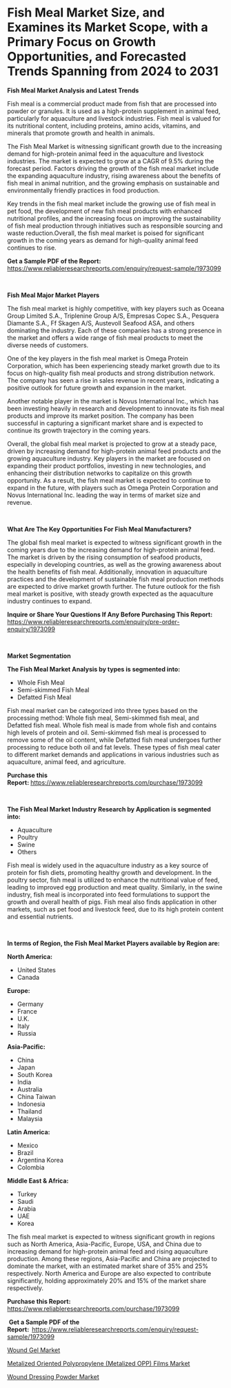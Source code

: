 <p><h1>Fish Meal Market Size, and Examines its Market Scope, with a Primary Focus on Growth Opportunities, and Forecasted Trends Spanning from 2024 to 2031</h1></p><p><strong>Fish Meal Market Analysis and Latest Trends</strong></p>
<p><p>Fish meal is a commercial product made from fish that are processed into powder or granules. It is used as a high-protein supplement in animal feed, particularly for aquaculture and livestock industries. Fish meal is valued for its nutritional content, including proteins, amino acids, vitamins, and minerals that promote growth and health in animals.</p><p>The Fish Meal Market is witnessing significant growth due to the increasing demand for high-protein animal feed in the aquaculture and livestock industries. The market is expected to grow at a CAGR of 9.5% during the forecast period. Factors driving the growth of the fish meal market include the expanding aquaculture industry, rising awareness about the benefits of fish meal in animal nutrition, and the growing emphasis on sustainable and environmentally friendly practices in food production.</p><p>Key trends in the fish meal market include the growing use of fish meal in pet food, the development of new fish meal products with enhanced nutritional profiles, and the increasing focus on improving the sustainability of fish meal production through initiatives such as responsible sourcing and waste reduction.Overall, the fish meal market is poised for significant growth in the coming years as demand for high-quality animal feed continues to rise.</p></p>
<p><strong>Get a Sample PDF of the Report:&nbsp;</strong> <a href="https://www.reliableresearchreports.com/enquiry/request-sample/1973099">https://www.reliableresearchreports.com/enquiry/request-sample/1973099</a></p>
<p>&nbsp;</p>
<p><strong>Fish Meal Major Market Players</strong></p>
<p><p>The fish meal market is highly competitive, with key players such as Oceana Group Limited S.A., Triplenine Group A/S, Empresas Copec S.A., Pesquera Diamante S.A., Ff Skagen A/S, Austevoll Seafood ASA, and others dominating the industry. Each of these companies has a strong presence in the market and offers a wide range of fish meal products to meet the diverse needs of customers.</p><p>One of the key players in the fish meal market is Omega Protein Corporation, which has been experiencing steady market growth due to its focus on high-quality fish meal products and strong distribution network. The company has seen a rise in sales revenue in recent years, indicating a positive outlook for future growth and expansion in the market.</p><p>Another notable player in the market is Novus International Inc., which has been investing heavily in research and development to innovate its fish meal products and improve its market position. The company has been successful in capturing a significant market share and is expected to continue its growth trajectory in the coming years.</p><p>Overall, the global fish meal market is projected to grow at a steady pace, driven by increasing demand for high-protein animal feed products and the growing aquaculture industry. Key players in the market are focused on expanding their product portfolios, investing in new technologies, and enhancing their distribution networks to capitalize on this growth opportunity. As a result, the fish meal market is expected to continue to expand in the future, with players such as Omega Protein Corporation and Novus International Inc. leading the way in terms of market size and revenue.</p></p>
<p>&nbsp;</p>
<p><strong>What Are The Key Opportunities For Fish Meal Manufacturers?</strong></p>
<p><p>The global fish meal market is expected to witness significant growth in the coming years due to the increasing demand for high-protein animal feed. The market is driven by the rising consumption of seafood products, especially in developing countries, as well as the growing awareness about the health benefits of fish meal. Additionally, innovation in aquaculture practices and the development of sustainable fish meal production methods are expected to drive market growth further. The future outlook for the fish meal market is positive, with steady growth expected as the aquaculture industry continues to expand.</p></p>
<p><strong>Inquire or Share Your Questions If Any Before Purchasing This Report:</strong> <a href="https://www.reliableresearchreports.com/enquiry/pre-order-enquiry/1973099">https://www.reliableresearchreports.com/enquiry/pre-order-enquiry/1973099</a></p>
<p>&nbsp;</p>
<p><strong>Market Segmentation</strong></p>
<p><strong>The Fish Meal Market Analysis by types is segmented into:</strong></p>
<p><ul><li>Whole Fish Meal</li><li>Semi-skimmed Fish Meal</li><li>Defatted Fish Meal</li></ul></p>
<p><p>Fish meal market can be categorized into three types based on the processing method: Whole fish meal, Semi-skimmed fish meal, and Defatted fish meal. Whole fish meal is made from whole fish and contains high levels of protein and oil. Semi-skimmed fish meal is processed to remove some of the oil content, while Defatted fish meal undergoes further processing to reduce both oil and fat levels. These types of fish meal cater to different market demands and applications in various industries such as aquaculture, animal feed, and agriculture.</p></p>
<p><strong>Purchase this Report:&nbsp;</strong><a href="https://www.reliableresearchreports.com/purchase/1973099">https://www.reliableresearchreports.com/purchase/1973099</a></p>
<p>&nbsp;</p>
<p><strong>The Fish Meal Market Industry Research by Application is segmented into:</strong></p>
<p><ul><li>Aquaculture</li><li>Poultry</li><li>Swine</li><li>Others</li></ul></p>
<p><p>Fish meal is widely used in the aquaculture industry as a key source of protein for fish diets, promoting healthy growth and development. In the poultry sector, fish meal is utilized to enhance the nutritional value of feed, leading to improved egg production and meat quality. Similarly, in the swine industry, fish meal is incorporated into feed formulations to support the growth and overall health of pigs. Fish meal also finds application in other markets, such as pet food and livestock feed, due to its high protein content and essential nutrients.</p></p>
<p>&nbsp;</p>
<p><strong>In terms of Region, the Fish Meal Market Players available by Region are:</strong></p>
<p>
    <p> <strong> North America: </strong>
        <ul>
            <li>United States</li>
            <li>Canada</li>
        </ul>
        </p> 
    <p> <strong> Europe: </strong>
        <ul>
            <li>Germany</li>
            <li>France</li>
            <li>U.K.</li>
            <li>Italy</li>
            <li>Russia</li>
        </ul>
        </p> 
    <p> <strong> Asia-Pacific: </strong>
        <ul>
            <li>China</li>
            <li>Japan</li>
            <li>South Korea</li>
            <li>India</li>
            <li>Australia</li>
            <li>China Taiwan</li>
            <li>Indonesia</li>
            <li>Thailand</li>
            <li>Malaysia</li>
        </ul>
        </p> 
    <p> <strong> Latin America: </strong>
        <ul>
            <li>Mexico</li>
            <li>Brazil</li>
            <li>Argentina Korea</li>
            <li>Colombia</li>
        </ul>
        </p> 
    <p> <strong> Middle East & Africa: </strong>
        <ul>
            <li>Turkey</li>
            <li>Saudi</li>
            <li>Arabia</li>
            <li>UAE</li>
            <li>Korea</li>
        </ul>
    </p>
    </p>
<p><p>The fish meal market is expected to witness significant growth in regions such as North America, Asia-Pacific, Europe, USA, and China due to increasing demand for high-protein animal feed and rising aquaculture production. Among these regions, Asia-Pacific and China are projected to dominate the market, with an estimated market share of 35% and 25% respectively. North America and Europe are also expected to contribute significantly, holding approximately 20% and 15% of the market share respectively.</p></p>
<p><strong>Purchase this Report: </strong><a href="https://www.reliableresearchreports.com/purchase/1973099">https://www.reliableresearchreports.com/purchase/1973099</a></p>
<p>&nbsp;<strong>Get a Sample PDF of the Report:&nbsp;&nbsp;</strong><a href="https://www.reliableresearchreports.com/enquiry/request-sample/1973099">https://www.reliableresearchreports.com/enquiry/request-sample/1973099</a></p>
<p><strong></strong></p>
<p><p><a href="https://view.publitas.com/reportprime-1/global-wound-gel-market-by-types-applications-and-major-players-with-regional-growth-rate-analysis-and-development-situation-from-2023-to-2030/">Wound Gel Market</a></p><p><a href="https://view.publitas.com/reportprime-1/metalized-oriented-polypropylene-metalized-opp-films-market-size-market-share-and-global-market-analysis-report-2023-2030/">Metalized Oriented Polypropylene (Metalized OPP) Films Market</a></p><p><a href="https://view.publitas.com/reportprime-1/wound-dressing-powder-market-growth-market-trends-covid-19-impact-and-forecasts-for-period-from-2023-2030/">Wound Dressing Powder Market</a></p></p>